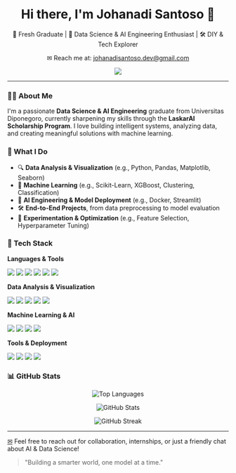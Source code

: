 <h1 align="center">Hi there, I'm Johanadi Santoso 👋</h1>
<p align="center">
  🚀 Fresh Graduate | 🤖 Data Science & AI Engineering Enthusiast | 🛠️ DIY & Tech Explorer
</p>
<p align="center">
  ✉ Reach me at: <a href="mailto:johanadisantoso.dev@gmail.com">johanadisantoso.dev@gmail.com</a>
</p>
<p align="center">
<!--   <a href="https://github.com/johanadis"><img src="https://img.shields.io/github/followers/johanadis?label=GitHub&style=social" /></a> -->
  <a href="https://www.linkedin.com/in/johanadi/"><img src="https://img.shields.io/badge/LinkedIn-Connect-blue?logo=linkedin" /></a>
</p>


---

### 👨‍💻 About Me

I'm a passionate **Data Science & AI Engineering** graduate from Universitas Diponegoro, currently sharpening my skills through the **LaskarAI Scholarship Program**. I love building intelligent systems, analyzing data, and creating meaningful solutions with machine learning.

### 🔬 What I Do

- 🔍 **Data Analysis & Visualization** (e.g., Python, Pandas, Matplotlib, Seaborn)
- 🧠 **Machine Learning** (e.g., Scikit-Learn, XGBoost, Clustering, Classification)
- 🤖 **AI Engineering & Model Deployment** (e.g., Docker, Streamlit)
- 🛠️ **End-to-End Projects**, from data preprocessing to model evaluation
- 🧪 **Experimentation & Optimization** (e.g., Feature Selection, Hyperparameter Tuning)

### 🚀 Tech Stack

**Languages & Tools**

<p align="left">
  <img src="https://img.shields.io/badge/Python-3670A0?style=for-the-badge&logo=python&logoColor=white" />
  <img src="https://img.shields.io/badge/R-276DC3?style=for-the-badge&logo=r&logoColor=white" />
  <img src="https://img.shields.io/badge/MySQL-00618A?style=for-the-badge&logo=mysql&logoColor=white" />
  <img src="https://img.shields.io/badge/Git-F05032?style=for-the-badge&logo=git&logoColor=white" />
  <img src="https://img.shields.io/badge/Docker-2496ED?style=for-the-badge&logo=docker&logoColor=white" />
  <img src="https://img.shields.io/badge/FastAPI-005571?style=for-the-badge&logo=fastapi" />
</p>

**Data Analysis & Visualization**

<p align="left">
  <img src="https://img.shields.io/badge/Pandas-150458?style=for-the-badge&logo=pandas&logoColor=white" />
  <img src="https://img.shields.io/badge/Numpy-013243?style=for-the-badge&logo=numpy&logoColor=white" />
  <img src="https://img.shields.io/badge/Matplotlib-11557C?style=for-the-badge&logo=matplotlib&logoColor=white" />
  <img src="https://img.shields.io/badge/Seaborn-16A085?style=for-the-badge&logo=python&logoColor=white" />
  <img src="https://img.shields.io/badge/Plotly-3F4F75?style=for-the-badge&logo=plotly&logoColor=white" />
</p>

**Machine Learning & AI**

<p align="left">
  <img src="https://img.shields.io/badge/Scikit--Learn-F7931E?style=for-the-badge&logo=scikit-learn&logoColor=white" />
  <img src="https://img.shields.io/badge/XGBoost-FF6600?style=for-the-badge&logo=python&logoColor=white" />
  <img src="https://img.shields.io/badge/TensorFlow-FF6F00?style=for-the-badge&logo=tensorflow&logoColor=white" />
  <img src="https://img.shields.io/badge/PyTorch-EE4C2C?style=for-the-badge&logo=pytorch&logoColor=white" />
</p>

**Tools & Deployment**

<p align="left">
  <img src="https://img.shields.io/badge/Streamlit-FF4B4B?style=for-the-badge&logo=streamlit&logoColor=white" />
  <img src="https://img.shields.io/badge/Google_Colab-F9AB00?style=for-the-badge&logo=googlecolab&logoColor=white" />
  <img src="https://img.shields.io/badge/Jupyter-F37626?style=for-the-badge&logo=jupyter&logoColor=white" />
  <img src="https://img.shields.io/badge/VS%20Code-007ACC?style=for-the-badge&logo=visual-studio-code&logoColor=white" />
</p>



### 📊 GitHub Stats
<p align="center">
  <img src="https://github-readme-stats.vercel.app/api/top-langs/?username=johanadis&theme=dark&hide_border=false&include_all_commits=false&count_private=false&layout=compact" alt="Top Languages" />
</p>
<p align="center">
  <img src="https://github-readme-stats.vercel.app/api?username=johanadis&theme=dark&hide_border=false&include_all_commits=false&count_private=false" alt="GitHub Stats" />
</p>
<p align="center">
  <img src="https://github-readme-streak-stats.herokuapp.com/?user=johanadis&theme=dark&hide_border=false" alt="GitHub Streak" />
</p>

---
<a href="mailto:johanadi.santoso@gmail.com">✉</a> Feel free to reach out for collaboration, internships, or just a friendly chat about AI & Data Science!
> "Building a smarter world, one model at a time."

